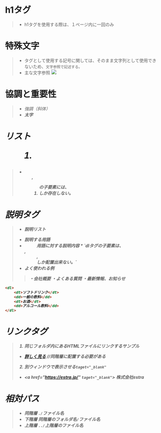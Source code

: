 # h1タグ
> * h1タグを使用する際は、１ページ内に一回のみ
  
# 特殊文字
> * タグとして使用する記号に関しては、そのまま文字列として使用できないため、`文字参照で記述する。`
> * 主な文字参照
> ![](2021-03-02-08-29-06.png)

# 協調と重要性
> * <em> 強調（斜体）
> * <strong> 太字

# リスト<ul> <ol> <li>
> * <ul>,<ol>の子要素には、<li>しか存在しない。

# 説明タグ
> * <dl> 説明リスト
> * <dt> 説明する用語
> * <dd> 用語に対する説明内容
>   * `dlタグの子要素は、<dt>,<dd>,<div>しか配置出来ない。`
> * よく使われる例
>> ・会社概要
>> ・よくある質問
>> ・最新情報、お知らせ
```html
<dl>
    <dt>ソフトドリンク</dt>
    <dd>一般の飲料</dd>
    <dt>お酒</dt>
    <dd>アルコール飲料</dd>
</dl>
```

# リンクタグ
> 1. 同じフォルダ内にあるHTMLファイルにリンクするサンプル
>  * <a href="detail.html">詳しく見る</a>  //同階層に配置する必要がある
> 2. 別ウィンドウで表示させる`taget="_blank"`
>  * <a href="https://estra.jp/" `taget="_blank"`> 株式会社estra </a>

# 相対パス
> * 同階層  `./`ファイル名  <!-- `./`省略可能 -->
> * 下階層  同階層のフォルダ名`/`ファイル名
> * 上階層  `../`上階層のファイル名
> 
> 
> 